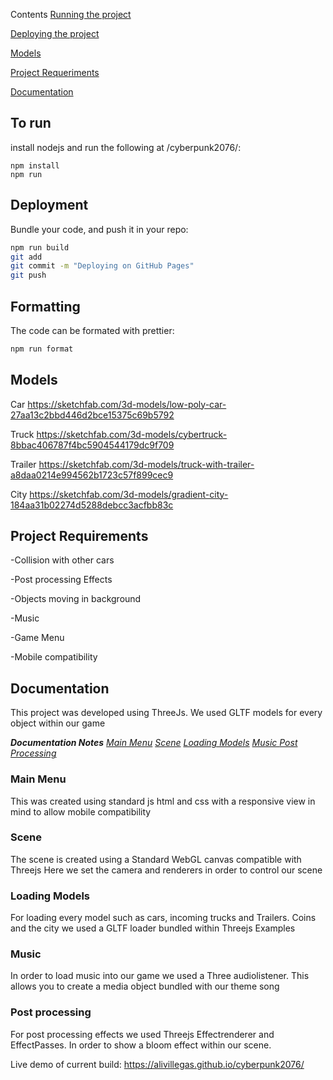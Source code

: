 Contents
[Running the project](#To-run)

[Deploying the project](#Deployment)

[Models](#Models)

[Project Requeriments](#Project-Requirements)

[Documentation](#Documentation)


## To run
install nodejs
and run the following at /cyberpunk2076/:

```
npm install
npm run
```
## Deployment

Bundle your code, and push it in your repo:
```bash
npm run build
git add
git commit -m "Deploying on GitHub Pages"
git push
```
## Formatting
The code can be formated with prettier:
```bash
npm run format
```

## Models 

Car https://sketchfab.com/3d-models/low-poly-car-27aa13c2bbd446d2bce15375c69b5792

Truck https://sketchfab.com/3d-models/cybertruck-8bbac406787f4bc5904544179dc9f709

Trailer  https://sketchfab.com/3d-models/truck-with-trailer-a8daa0214e994562b1723c57f899cec9

City https://sketchfab.com/3d-models/gradient-city-184aa31b02274d5288debcc3acfbb83c

## Project Requirements

-Collision with other cars

-Post processing Effects

-Objects moving in background 

-Music

-Game Menu

-Mobile compatibility 

## Documentation

This project was developed using ThreeJs. 
We used GLTF models for every object within our game 

***Documentation Notes*** 
*[Main Menu](##Main-Menu)
[Scene](##Scene)
[Loading Models](#Loading-Models )
[Music ](##Music)
[Post Processing](##Post-processing)*

### Main Menu
This was created using standard js html and css  with a responsive view in mind to allow mobile compatibility

### Scene
The scene is created using a Standard WebGL canvas compatible with Threejs 
Here we set the camera and renderers in order to control our scene 

### Loading Models 
For loading every model such as cars, incoming trucks and Trailers. Coins and the city
we used a GLTF loader bundled within Threejs Examples 

### Music 
In order to load music into our game we used a Three audiolistener. 
This allows you to create a media object bundled with our theme song 

### Post processing
For post processing effects we used Threejs Effectrenderer and EffectPasses.
In order to show a bloom effect within our scene. 





Live demo of current build: https://alivillegas.github.io/cyberpunk2076/
